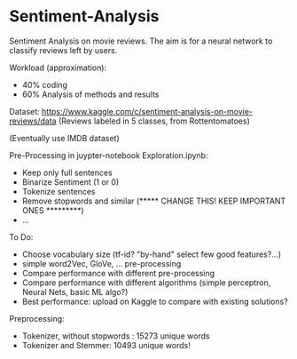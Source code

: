 # Sentiment-Analysis
Sentiment Analysis on movie reviews. The aim is for a neural network to classify reviews left by users.

Workload (approximation):
  - 40% coding
  - 60% Analysis of methods and results
  
Dataset: https://www.kaggle.com/c/sentiment-analysis-on-movie-reviews/data (Reviews labeled in 5 classes, from Rottentomatoes)

(Eventually use IMDB dataset)

Pre-Processing in juypter-notebook Exploration.ipynb:
  - Keep only full sentences
  - Binarize Sentiment (1 or 0)
  - Tokenize sentences
  - Remove stopwords and similar (***** CHANGE THIS! KEEP IMPORTANT ONES *********)
  - ...

To Do:
  - Choose vocabulary size (tf-id? "by-hand" select few good features?...)
  - simple word2Vec, GloVe, ...  pre-processing
  - Compare performance with different pre-processing
  - Compare performance with different algorithms (simple perceptron, Neural Nets, basic ML algo?)
  - Best performance: upload on Kaggle to compare with existing solutions?
  
Preprocessing:
   - Tokenizer, without stopwords : 15273 unique words
   - Tokenizer and Stemmer: 10493 unique words!


  
